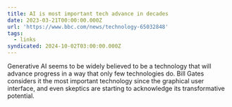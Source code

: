 ```yaml
---
title: AI is most important tech advance in decades
date: 2023-03-21T00:00:00.000Z
url: 'https://www.bbc.com/news/technology-65032848'
tags:
  - links
syndicated: 2024-10-02T03:00:00.000Z
---
```


Generative AI seems to be widely believed to be a technology that will advance progress in a way that only few technologies do.
Bill Gates considers it the most important technology since the graphical user interface, and even skeptics are starting to acknowledge its transformative potential.
